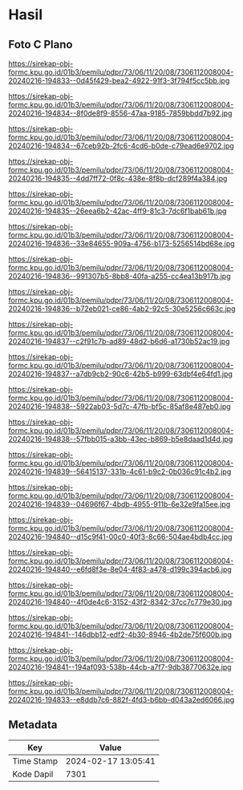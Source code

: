 # Hasil

## Foto C Plano

https://sirekap-obj-formc.kpu.go.id/01b3/pemilu/pdpr/73/06/11/20/08/7306112008004-20240216-194833--0d45f429-bea2-4922-91f3-3f794f5cc5bb.jpg

https://sirekap-obj-formc.kpu.go.id/01b3/pemilu/pdpr/73/06/11/20/08/7306112008004-20240216-194834--8f0de8f9-8556-47aa-9185-7859bbdd7b92.jpg

https://sirekap-obj-formc.kpu.go.id/01b3/pemilu/pdpr/73/06/11/20/08/7306112008004-20240216-194834--67ceb92b-2fc6-4cd6-b0de-c79ead6e9702.jpg

https://sirekap-obj-formc.kpu.go.id/01b3/pemilu/pdpr/73/06/11/20/08/7306112008004-20240216-194835--4dd7ff72-0f8c-438e-8f8b-dcf289f4a384.jpg

https://sirekap-obj-formc.kpu.go.id/01b3/pemilu/pdpr/73/06/11/20/08/7306112008004-20240216-194835--26eea6b2-42ac-4ff9-81c3-7dc6f1bab61b.jpg

https://sirekap-obj-formc.kpu.go.id/01b3/pemilu/pdpr/73/06/11/20/08/7306112008004-20240216-194836--33e84655-909a-4756-b173-5256514bd68e.jpg

https://sirekap-obj-formc.kpu.go.id/01b3/pemilu/pdpr/73/06/11/20/08/7306112008004-20240216-194836--991307b5-8bb8-40fa-a255-cc4ea13b917b.jpg

https://sirekap-obj-formc.kpu.go.id/01b3/pemilu/pdpr/73/06/11/20/08/7306112008004-20240216-194836--b72eb021-ce86-4ab2-92c5-30e5256c663c.jpg

https://sirekap-obj-formc.kpu.go.id/01b3/pemilu/pdpr/73/06/11/20/08/7306112008004-20240216-194837--c2f91c7b-ad89-48d2-b6d6-a1730b52ac19.jpg

https://sirekap-obj-formc.kpu.go.id/01b3/pemilu/pdpr/73/06/11/20/08/7306112008004-20240216-194837--a7db9cb2-90c6-42b5-b999-63dbf4e64fd1.jpg

https://sirekap-obj-formc.kpu.go.id/01b3/pemilu/pdpr/73/06/11/20/08/7306112008004-20240216-194838--5922ab03-5d7c-47fb-bf5c-85af8e487eb0.jpg

https://sirekap-obj-formc.kpu.go.id/01b3/pemilu/pdpr/73/06/11/20/08/7306112008004-20240216-194838--57fbb015-a3bb-43ec-b869-b5e8daad1d4d.jpg

https://sirekap-obj-formc.kpu.go.id/01b3/pemilu/pdpr/73/06/11/20/08/7306112008004-20240216-194839--56415137-331b-4c61-b9c2-0b036c91c4b2.jpg

https://sirekap-obj-formc.kpu.go.id/01b3/pemilu/pdpr/73/06/11/20/08/7306112008004-20240216-194839--04696f67-4bdb-4955-911b-6e32e9fa15ee.jpg

https://sirekap-obj-formc.kpu.go.id/01b3/pemilu/pdpr/73/06/11/20/08/7306112008004-20240216-194840--d15c9f41-00c0-40f3-8c66-504ae4bdb4cc.jpg

https://sirekap-obj-formc.kpu.go.id/01b3/pemilu/pdpr/73/06/11/20/08/7306112008004-20240216-194840--e6fd8f3e-8e04-4f83-a478-d199c394acb6.jpg

https://sirekap-obj-formc.kpu.go.id/01b3/pemilu/pdpr/73/06/11/20/08/7306112008004-20240216-194840--4f0de4c6-3152-43f2-8342-37cc7c779e30.jpg

https://sirekap-obj-formc.kpu.go.id/01b3/pemilu/pdpr/73/06/11/20/08/7306112008004-20240216-194841--146dbb12-edf2-4b30-8946-4b2de75f600b.jpg

https://sirekap-obj-formc.kpu.go.id/01b3/pemilu/pdpr/73/06/11/20/08/7306112008004-20240216-194841--194af093-538b-44cb-a7f7-9db38770632e.jpg

https://sirekap-obj-formc.kpu.go.id/01b3/pemilu/pdpr/73/06/11/20/08/7306112008004-20240216-194833--e8ddb7c6-882f-4fd3-b6bb-d043a2ed6066.jpg


## Metadata

| Key        | Value               |
| ---------- | ------------------- |
| Time Stamp | 2024-02-17 13:05:41 |
| Kode Dapil | 7301                |



